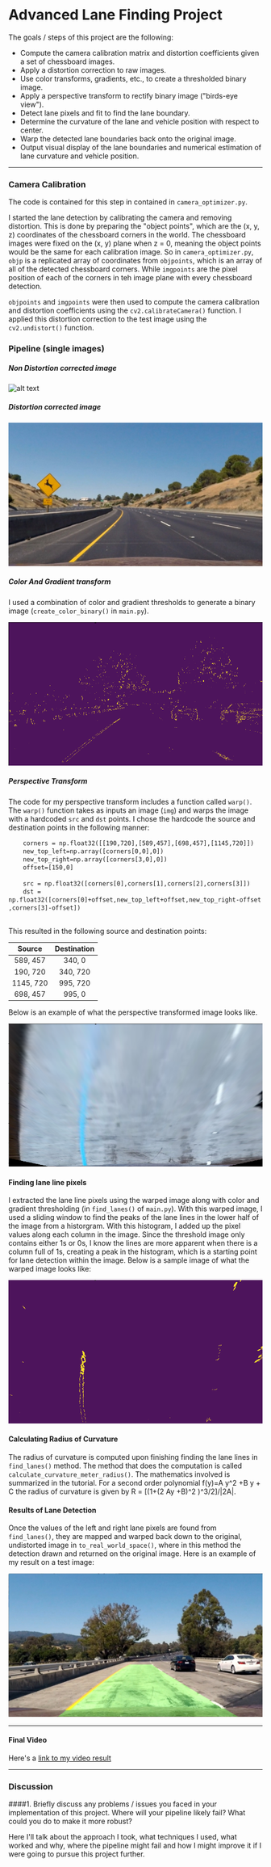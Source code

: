 # **Advanced Lane Finding Project**

The goals / steps of this project are the following:

* Compute the camera calibration matrix and distortion coefficients given a set of chessboard images.
* Apply a distortion correction to raw images.
* Use color transforms, gradients, etc., to create a thresholded binary image.
* Apply a perspective transform to rectify binary image ("birds-eye view").
* Detect lane pixels and fit to find the lane boundary.
* Determine the curvature of the lane and vehicle position with respect to center.
* Warp the detected lane boundaries back onto the original image.
* Output visual display of the lane boundaries and numerical estimation of lane curvature and vehicle position.

[//]: # (Image References)

[image1]: ./test_images/test2.jpg "Undistorted"
[image2]: ./output_images/test_undist1.jpg "Road Transformed"
[image3]: ./output_images/color_binary.png "Binary Example"
[image4]: ./output_images/perspective_transformed.png "Warp Example"
[image5]: ./output_images/warped_color_binary.png "Fit Visual"
[image6]: ./output_images/detected_lane.jpg "Output"
[video1]: ./processed_project_video.mp4 "Video"

---
### Camera Calibration

The code is contained for this step in contained in `camera_optimizer.py`.

I started the lane detection by calibrating the camera and removing distortion. This is done by preparing the "object points", which are the (x, y, z) coordinates of the chessboard corners in the world. The chessboard images were fixed on the (x, y) plane when z = 0, meaning the object points would be the same for each calibration image. So in `camera_optimizer.py`, `objp` is a replicated array of coordinates from `objpoints`, which is an array of all of the detected chessboard corners. While `imgpoints` are the pixel position of each of the corners in teh image plane with every chessboard detection.

`objpoints` and `imgpoints` were then used to compute the camera calibration and distortion coefficients using the `cv2.calibrateCamera()` function.  I applied this distortion correction to the test image using the `cv2.undistort()` function.


### Pipeline (single images)
##### Non Distortion corrected image
![alt text][image1]

##### Distortion corrected image

![alt text][image2]

##### Color And Gradient transform
I used a combination of color and gradient thresholds to generate a binary image (`create_color_binary()` in `main.py`).  

![alt text][image3]

##### Perspective Transform

The code for my perspective transform includes a function called `warp()`. The `warp()` function takes as inputs an image (`img`) and warps the image with a hardcoded `src` and `dst` points. I chose the hardcode the source and destination points in the following manner:

```
    corners = np.float32([[190,720],[589,457],[698,457],[1145,720]])
    new_top_left=np.array([corners[0,0],0])
    new_top_right=np.array([corners[3,0],0])
    offset=[150,0]
    
    src = np.float32([corners[0],corners[1],corners[2],corners[3]])
    dst = np.float32([corners[0]+offset,new_top_left+offset,new_top_right-offset ,corners[3]-offset])    
 
```
This resulted in the following source and destination points:

| Source        | Destination   | 
|:-------------:|:-------------:| 
| 589, 457      | 340, 0        | 
| 190, 720      | 340, 720      |
| 1145, 720     | 995, 720      |
| 698, 457      | 995, 0        |

Below is an example of what the perspective transformed image looks like.

![alt text][image4]

#### Finding lane line pixels

I extracted the lane line pixels using the warped image along with color and gradient thresholding (in `find_lanes()` of `main.py`). With this warped image, I used a sliding window to find the peaks of the lane lines in the lower half of the image from a historgram. With this histogram, I added up the pixel values along each column in the image. Since the threshold image only contains either 1s or 0s, I know the lines are more apparent when there is a column full of 1s, creating a peak in the histogram, which is a starting point for lane detection within the image. Below is a sample image of what the warped image looks like:

![alt text][image5]

#### Calculating Radius of Curvature

The radius of curvature is computed upon finishing finding the lane lines in `find_lanes()` method. The method that does the computation is called `calculate_curvature_meter_radius()`. The mathematics involved is summarized in the tutorial.
For a second order polynomial f(y)=A y^2 +B y + C the radius of curvature is given by R = [(1+(2 Ay +B)^2 )^3/2]/|2A|.

#### Results of Lane Detection

Once the values of the left and right lane pixels are found from `find_lanes()`, they are mapped and warped back down to the original, undistorted image in `to_real_world_space()`, where in this method the detection drawn and returned on the original image.  Here is an example of my result on a test image:

![alt text][image6]

---

#### Final Video

Here's a [link to my video result](./project_video.mp4)

---

### Discussion

####1. Briefly discuss any problems / issues you faced in your implementation of this project.  Where will your pipeline likely fail?  What could you do to make it more robust?

Here I'll talk about the approach I took, what techniques I used, what worked and why, where the pipeline might fail and how I might improve it if I were going to pursue this project further.  

